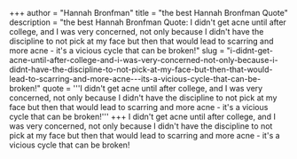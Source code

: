 +++
author = "Hannah Bronfman"
title = "the best Hannah Bronfman Quote"
description = "the best Hannah Bronfman Quote: I didn't get acne until after college, and I was very concerned, not only because I didn't have the discipline to not pick at my face but then that would lead to scarring and more acne - it's a vicious cycle that can be broken!"
slug = "i-didnt-get-acne-until-after-college-and-i-was-very-concerned-not-only-because-i-didnt-have-the-discipline-to-not-pick-at-my-face-but-then-that-would-lead-to-scarring-and-more-acne---its-a-vicious-cycle-that-can-be-broken!"
quote = '''I didn't get acne until after college, and I was very concerned, not only because I didn't have the discipline to not pick at my face but then that would lead to scarring and more acne - it's a vicious cycle that can be broken!'''
+++
I didn't get acne until after college, and I was very concerned, not only because I didn't have the discipline to not pick at my face but then that would lead to scarring and more acne - it's a vicious cycle that can be broken!
